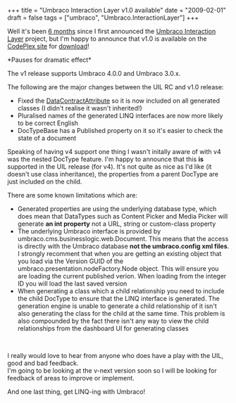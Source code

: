 +++
title = "Umbraco Interaction Layer v1.0 available"
date = "2009-02-01"
draft = false
tags = ["umbraco", "Umbraco.InteractionLayer"]
+++

<p>Well it's been <a href="/posts/2008-08-13-preview-umbraco-interaction-layer" target="_blank" title="Preview - Umbraco interaction layer">6 months</a> since I first announced the <a href="/tags/Umbraco.InteractionLayer" target="_blank">Umbraco Interaction Layer</a> project, but I'm happy to announce that v1.0 is available on the <a href="http://www.codeplex.com/uil" target="_blank">CodePlex site</a> for <a href="http://www.codeplex.com/UIL/Release/ProjectReleases.aspx?ReleaseId=22592" target="_blank">download</a>!</p>
<p>*Pauses for dramatic effect*</p>
<p>The v1 release supports Umbraco 4.0.0 and Umbraco 3.0.x.</p>
<p>The following are the major changes between the UIL RC and v1.0 release:</p>
<ul>
<li>Fixed the <a href="http://msdn.microsoft.com/en-us/library/system.runtime.serialization.datacontractattribute.aspx" target="_blank">DataContractAttribute</a> so it is now included on all generated classes (I didn't realise it wasn't inherited!)</li>
<li>Pluralised names of the generated LINQ interfaces are now more likely to be correct English</li>
<li>DocTypeBase has a Published property on it so it's easier to check the state of a document</li>
</ul>
<p>Speaking of having v4 support one thing I wasn't initally aware of with v4 was the nested DocType feature. I'm happy to announce that this <strong>is</strong> supported in the UIL release (for v4). It's not quite as nice as I'd like (it doesn't use class inheritance), the properties from a parent DocType are just included on the child.</p>
<p>There are some known limitations which are:</p>
<ul>
<li>Generated properties are using the underlying database type, which does mean that DataTypes such as Content Picker and Media Picker will generate <strong>an int property</strong> not a URL, string or custom-class property</li>
<li>The underlying Umbraco interface is provided by umbraco.cms.businesslogic.web.Document. This means that the access is directly with the Umbraco database <strong>not the umbraco.config xml files</strong>. I strongly recomment that when you are getting an existing object that you load via the Version GUID of the umbraco.presentation.nodeFactory.Node object. This will ensure you are loading the current published verion. When loading from the integer ID you will load the last saved version&nbsp;</li>
<li>When generating a class which a child relationship you need to include the child DocType to ensure that the LINQ interface is generated. The generation engine is unable to generate a child relationship of it isn't also generating the class for the child at the same time. This problem is also compounded by the fact there isn't any way to view the child relationships from the dashboard UI for generating classes</li>
</ul>
<p>&nbsp;</p>
<p>I really would love to hear from anyone who does have a play with the UIL, good and bad feedback.<br>I'm going to be looking at the v-next version soon so I will be looking for feedback of areas to improve or implement.</p>
<p>And one last thing, get LINQ-ing with Umbraco!</p>